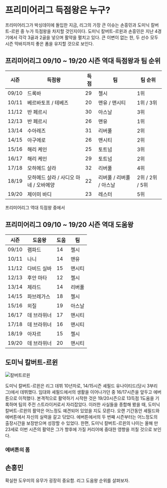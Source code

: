 # 프리미어리그 득점왕은 누구? 
 프리미어리그가 박싱데이에 돌입한 지금, 리그의 가장 큰 이슈는 손흥민과 도미닉 칼버트-르윈 중 누가 득점왕을 차지할 것인지이다. 도미닉 칼버트-르윈과 손흥민은 지난 4경기에서 각각 3골과 2골을 넣으며 활약을 펼치고 있다. 큰 이변이 없는 한, 두 선수 모두 시즌 막바지까지 좋은 폼을 유지할 것으로 보인다. 

## 프리미어리그 09/10 ~ 19/20 시즌 역대 득점왕과 팀 순위
시즌|득점왕|득점|팀|팀 순위
-----|-----|-----|-----|-----
09/10|드록바|29|첼시|1위
10/11|베르바토프 / 테베즈|20|맨유 / 맨시티|1위 / 3위
11/12|반 페르시|30|아스날|3위
12/13|반 페르시|26|맨유|1위
13/14|수아레즈|31|리버풀|2위
14/15|아구에로|26|맨시티|2위
15/16|해리 케인|25|토트넘|3위
16/17|해리 케인|29|토트넘|2위
17/18|모하메드 살라|32|리버풀|4위
18/19|모하메드 살라 / 사디오 마네 / 오바메양|22|리버풀 / 리버풀 / 아스날 |2위 / 2위 / 5위
19/20|제이미 바디|23|레스터|5위

 프리미어리그 역대 득점왕 중에서
 
## 프리미어리그 09/10 ~ 19/20 시즌 역대 도움왕
시즌|도움왕|도움|팀
-----|-----|-----|-----
09/10|램파드|14|첼시
10/11|나니|14|맨유
11/12|다비드 실바|15|맨시티
12/13|후안 마타|12|첼시
13/14|제라드|14|리버풀
14/15|파브레가스|18|첼시
15/16|외질|19|아스날
16/17|데 브라위너|17|맨시티
17/18|데 브라위너|16|맨시티
18/19|아자르|15|첼시
19/20|데 브라위너|20|맨시티

## 도미닉 칼버트-르윈
![칼버트르윈](https://user-images.githubusercontent.com/75112520/102358490-e87be000-3ff2-11eb-9db5-2e331ff75648.jpg)

 도미닉 칼버트-르윈은 리그 데뷔 10년차로, 14/15시즌 셰필드 유나이티드(당시 3부리그)에서 데뷔했다. 임대와 셰필드에서의 생활을 이어나가던 중 16/17시즌을 앞두고 에버튼으로 이적했다. 본격적으로 활약하기 시작한 것은 19/20시즌으로 13득점 1도움을 기록하며 팀의 주전 스트라이커로서 자리잡았다. 이러한 사실들을 종합해 봤을 때, 도미닉 칼버트-르윈의 활약은 어느정도 예견되어 있었을 지도 모른다. 오랜 기간동안 셰필드와 에버튼에서 자신의 실력을 갈고 닦았다. 에버튼에서의 두 번째 시즌부터는 어느정도의 출장시간을 보장받으며 성장할 수 있었다. 한편, 도미닉 칼버트-르윈의 나이는 올해 만 23세로 이번 시즌의 활약은 그가 향후에 가질 커리어에 중대한 영향을 끼칠 것으로 보인다. 
 
### 에버튼의 폼


## 손흥민

확실한 도우미의 유무가 굉장히 중요함. 리그 도움왕 순위를 살펴보자. 
